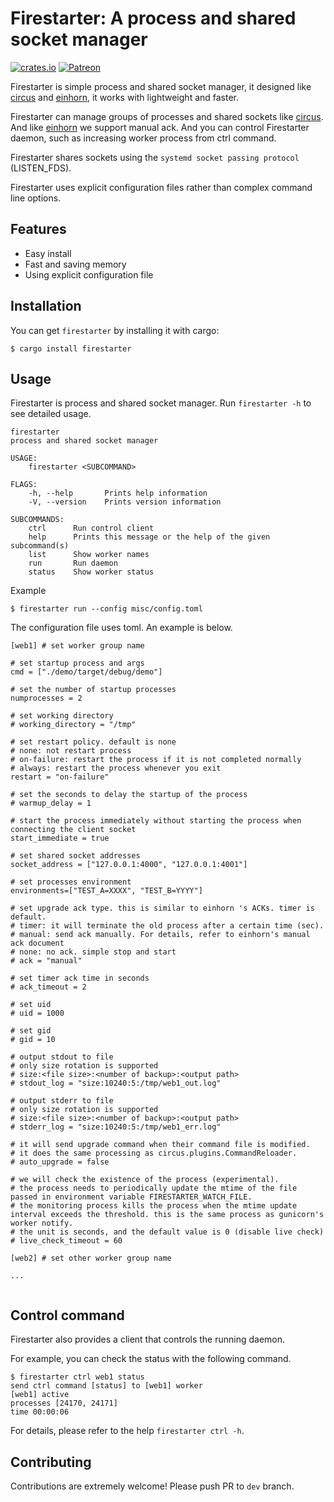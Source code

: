 # Firestarter: A process and shared socket manager

[![crates.io](https://img.shields.io/crates/v/firestarter.svg)](https://crates.io/crates/firestarter)
[![Patreon](https://img.shields.io/badge/patreon-become%20a%20patron-red.svg)](https://www.patreon.com/mopemope)

Firestarter is simple process and shared socket manager, it designed like [circus][] and [einhorn][], it works with lightweight and faster.

Firestarter can manage groups of processes and shared sockets like [circus][]. And like [einhorn][] we support manual ack.
And you can control Firestarter daemon, such as increasing worker process from ctrl command.

Firestarter shares sockets using the `systemd socket passing protocol` (LISTEN_FDS).

Firestarter uses explicit configuration files rather than complex command line options.

## Features

* Easy install
* Fast and saving memory
* Using explicit configuration file

## Installation

You can get `firestarter` by installing it with cargo:

```
$ cargo install firestarter
```

## Usage

Firestarter is process and shared socket manager. Run `firestarter -h` to see detailed usage.

```
firestarter
process and shared socket manager

USAGE:
    firestarter <SUBCOMMAND>

FLAGS:
    -h, --help       Prints help information
    -V, --version    Prints version information

SUBCOMMANDS:
    ctrl      Run control client
    help      Prints this message or the help of the given subcommand(s)
    list      Show worker names
    run       Run daemon
    status    Show worker status
```

Example

```
$ firestarter run --config misc/config.toml
```

The configuration file uses toml. An example is below.

```
[web1] # set worker group name

# set startup process and args
cmd = ["./demo/target/debug/demo"]

# set the number of startup processes
numprocesses = 2

# set working directory
# working_directory = "/tmp"

# set restart policy. default is none
# none: not restart process
# on-failure: restart the process if it is not completed normally
# always: restart the process whenever you exit
restart = "on-failure"

# set the seconds to delay the startup of the process
# warmup_delay = 1

# start the process immediately without starting the process when connecting the client socket
start_immediate = true

# set shared socket addresses
socket_address = ["127.0.0.1:4000", "127.0.0.1:4001"]

# set processes environment
environments=["TEST_A=XXXX", "TEST_B=YYYY"]

# set upgrade ack type. this is similar to einhorn 's ACKs. timer is default.
# timer: it will terminate the old process after a certain time (sec).
# manual: send ack manually. For details, refer to einhorn's manual ack document
# none: no ack. simple stop and start
# ack = "manual"

# set timer ack time in seconds
# ack_timeout = 2

# set uid
# uid = 1000

# set gid
# gid = 10

# output stdout to file
# only size rotation is supported
# size:<file size>:<number of backup>:<output path>
# stdout_log = "size:10240:5:/tmp/web1_out.log"

# output stderr to file
# only size rotation is supported
# size:<file size>:<number of backup>:<output path>
# stderr_log = "size:10240:5:/tmp/web1_err.log"

# it will send upgrade command when their command file is modified.
# it does the same processing as circus.plugins.CommandReloader.
# auto_upgrade = false

# we will check the existence of the process (experimental).
# the process needs to periodically update the mtime of the file passed in environment variable FIRESTARTER_WATCH_FILE.
# the monitoring process kills the process when the mtime update interval exceeds the threshold. this is the same process as gunicorn's worker notify.
# the unit is seconds, and the default value is 0 (disable live check)
# live_check_timeout = 60

[web2] # set other worker group name

...


```

## Control command

Firestarter also provides a client that controls the running daemon.

For example, you can check the status with the following command.

```
$ firestarter ctrl web1 status
send ctrl command [status] to [web1] worker
[web1] active
processes [24170, 24171]
time 00:00:06
```

For details, please refer to the help `firestarter ctrl -h`.

## Contributing

Contributions are extremely welcome! Please push PR to `dev` branch.

[circus]: https://circus.readthedocs.io/
[einhorn]: https://github.com/stripe/einhorn
